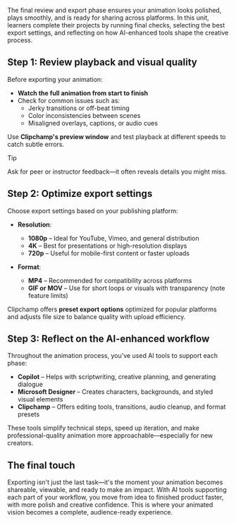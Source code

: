 The final review and export phase ensures your animation looks polished, plays smoothly, and is ready for sharing across platforms. In this unit, learners complete their projects by running final checks, selecting the best export settings, and reflecting on how AI-enhanced tools shape the creative process.

## Step 1: Review playback and visual quality

Before exporting your animation:

- **Watch the full animation from start to finish**  
- Check for common issues such as:  
  - Jerky transitions or off-beat timing  
  - Color inconsistencies between scenes  
  - Misaligned overlays, captions, or audio cues  

Use **Clipchamp's preview window** and test playback at different speeds to catch subtle errors.

> [!Tip] 
> Ask for peer or instructor feedback—it often reveals details you might miss.

## Step 2: Optimize export settings

Choose export settings based on your publishing platform:

- **Resolution**:  
  - **1080p** – Ideal for YouTube, Vimeo, and general distribution  
  - **4K** – Best for presentations or high-resolution displays  
  - **720p** – Useful for mobile-first content or faster uploads  

- **Format**:  
  - **MP4** – Recommended for compatibility across platforms  
  - **GIF or MOV** – Use for short loops or visuals with transparency (note feature limits)

Clipchamp offers **preset export options** optimized for popular platforms and adjusts file size to balance quality with upload efficiency.

## Step 3: Reflect on the AI-enhanced workflow

Throughout the animation process, you've used AI tools to support each phase:

- **Copilot** – Helps with scriptwriting, creative planning, and generating dialogue  
- **Microsoft Designer** – Creates characters, backgrounds, and styled visual elements  
- **Clipchamp** – Offers editing tools, transitions, audio cleanup, and format presets

These tools simplify technical steps, speed up iteration, and make professional-quality animation more approachable—especially for new creators.

## The final touch

Exporting isn't just the last task—it's the moment your animation becomes shareable, viewable, and ready to make an impact. With AI tools supporting each part of your workflow, you move from idea to finished product faster, with more polish and creative confidence. This is where your animated vision becomes a complete, audience-ready experience.
